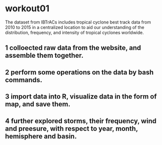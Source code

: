 # workout01

The dataset from IBTrACs includes tropical cyclone best track data from 2010 to 2015 in a centralized location to aid our understanding of the distribution, frequency, and intensity of tropical cyclones worldwide. 

## 1 colloected raw data from the website, and assemble them together.
## 2 perform some operations on the data by bash commands.
## 3 import data into R, visualize data in the form of map, and save them.
## 4 further explored storms, their frequency, wind and preesure, with respect to year, month, hemisphere and basin.